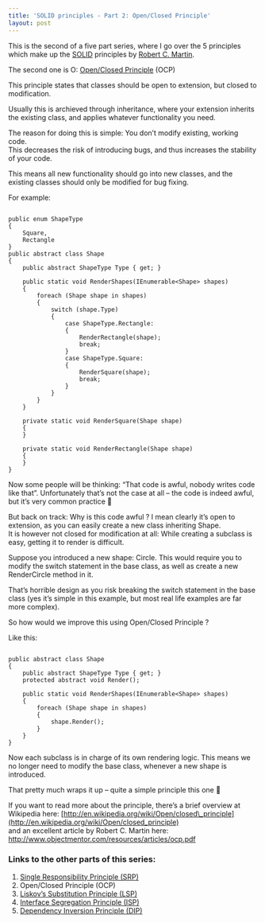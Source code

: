 ```yaml
---
title: 'SOLID principles - Part 2: Open/Closed Principle'
layout: post
---
```


This is the second of a five part series, where I go over the 5 principles which make up the [SOLID](http://en.wikipedia.org/wiki/SOLID_(object-oriented_design)) principles by [Robert C. Martin](http://en.wikipedia.org/wiki/Robert_C._Martin).

The second one is O: [Open/Closed Principle](http://en.wikipedia.org/wiki/Open/closed_principle) (OCP)

This principle states that classes should be open to extension, but closed to modification.

Usually this is archieved through inheritance, where your extension inherits the existing class, and applies whatever functionality you need.

The reason for doing this is simple: You don’t modify existing, working code.  
This decreases the risk of introducing bugs, and thus increases the stability of your code.

This means all new functionality should go into new classes, and the existing classes should only be modified for bug fixing.

For example:

```

public enum ShapeType
{
	Square,
	Rectangle
}
public abstract class Shape
{
	public abstract ShapeType Type { get; }

	public static void RenderShapes(IEnumerable<Shape> shapes)
	{
		foreach (Shape shape in shapes)
		{
			switch (shape.Type)
			{
				case ShapeType.Rectangle:
				{
					RenderRectangle(shape);
					break;
				}
				case ShapeType.Square:
				{
					RenderSquare(shape);
					break;
				}
			}
		}
	}

	private static void RenderSquare(Shape shape)
	{
	}

	private static void RenderRectangle(Shape shape)
	{
	}
}
```

Now some people will be thinking: “That code is awful, nobody writes code like that”. Unfortunately that’s not the case at all – the code is indeed awful, but it’s very common practice 🙁

But back on track: Why is this code awful ? I mean clearly it’s open to extension, as you can easily create a new class inheriting Shape.  
It is however not closed for modification at all: While creating a subclass is easy, getting it to render is difficult.

Suppose you introduced a new shape: Circle. This would require you to modify the switch statement in the base class, as well as create a new RenderCircle method in it.

That’s horrible design as you risk breaking the switch statement in the base class (yes it’s simple in this example, but most real life examples are far more complex).

So how would we improve this using Open/Closed Principle ?

Like this:

```

public abstract class Shape
{
	public abstract ShapeType Type { get; }
	protected abstract void Render();

	public static void RenderShapes(IEnumerable<Shape> shapes)
	{
		foreach (Shape shape in shapes)
		{
			shape.Render();
		}
	}
}
```

Now each subclass is in charge of its own rendering logic. This means we no longer need to modify the base class, whenever a new shape is introduced.

That pretty much wraps it up – quite a simple principle this one 🙂

If you want to read more about the principle, there’s a brief overview at Wikipedia here: [http://en.wikipedia.org/wiki/Open/closed\_principle](http://en.wikipedia.org/wiki/Open/closed_principle)  
and an excellent article by Robert C. Martin here: <http://www.objectmentor.com/resources/articles/ocp.pdf>

### Links to the other parts of this series:

1. [Single Responsibility Principle (SRP)](https://steffenskov.github.io/blog/2011/10/20/solid-principles-part-1-single-responsibility-principle.html)
2. Open/Closed Principle (OCP)
3. [Liskov’s Substitution Principle (LSP)](https://steffenskov.github.io/blog/2012/02/25/solid-principles-part-3-liskovs-substitution-principle.html)
4. [Interface Segregation Principle (ISP)](https://steffenskov.github.io/blog/2012/09/30/solid-principles-part-4-interface-segregation-principle.html)
5. [Dependency Inversion Principle (DIP)](https://steffenskov.github.io/blog/2013/11/24/solid-principles-part-5-dependency-inversion-principle.html)